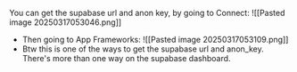 
You can get the supabase url and anon key, by going to Connect:
![[Pasted image 20250317053046.png]]
- Then going to App Frameworks:
  ![[Pasted image 20250317053109.png]]
- Btw this is one of the ways to get the supabase url and anon_key. There's more than one way on the supabase dashboard.